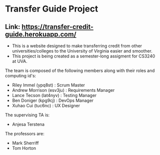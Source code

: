 # Transfer Guide Project
## Link: https://transfer-credit-guide.herokuapp.com/

- This is a website designed to make transferring credit from other universities/colleges to the University of Virginia easier and smoother. 
- This project is being created as a semester-long assigment for CS3240 at UVA.

The team is composed of the following members along with their roles and computing id's:
- Riley Immel (ypq8st) : Scrum Master
- Andrew Morrison (esv3ju) : Requirements Manager
- Lance Tecson (lat4nyv) : Testing Manager
- Ben Doniger (kpg9cj) : DevOps Manager
- Xuhao Cui (tuc6nc) : UX Designer

The supervising TA is:
- Anjesa Terstena

The professors are:
- Mark Sherriff
- Tom Horton


